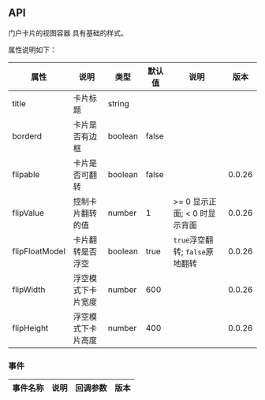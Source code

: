 ## API

门户卡片的视图容器 具有基础的样式。

属性说明如下：

| 属性    | 说明           | 类型    | 默认值 | 说明 | 版本 |
| ------- | -------------- | ------- | ------ | ---- | --- |
| title   | 卡片标题       | string  |        |      | |
| borderd | 卡片是否有边框 | boolean | false  |      | |
| flipable | 卡片是否可翻转 | boolean | false  |   | 0.0.26   |
| flipValue | 控制卡片翻转的值 | number | 1  |  >= 0 显示正面; < 0 时显示背面   | 0.0.26   |
| flipFloatModel | 卡片翻转是否浮空 | boolean | true  |  `true`浮空翻转; `false`原地翻转   | 0.0.26   |
| flipWidth | 浮空模式下卡片宽度 | number | 600  |      | 0.0.26   |
| flipHeight | 浮空模式下卡片高度 | number | 400  |      | 0.0.26   |

### 事件

| 事件名称 | 说明 | 回调参数 | 版本 |
| -------- | ---- | -------- | ---- |

